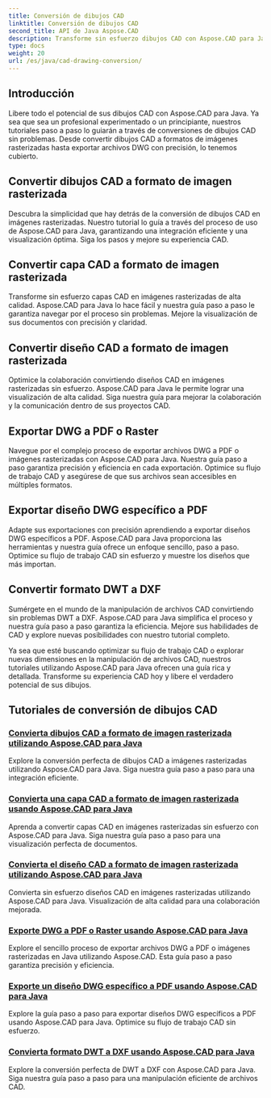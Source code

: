 ```yaml
---
title: Conversión de dibujos CAD
linktitle: Conversión de dibujos CAD
second_title: API de Java Aspose.CAD
description: Transforme sin esfuerzo dibujos CAD con Aspose.CAD para Java. Aprenda a convertir, exportar y optimizar sus archivos CAD con precisión utilizando nuestros tutoriales paso a paso.
type: docs
weight: 20
url: /es/java/cad-drawing-conversion/
---
```


## Introducción

Libere todo el potencial de sus dibujos CAD con Aspose.CAD para Java. Ya sea que sea un profesional experimentado o un principiante, nuestros tutoriales paso a paso lo guiarán a través de conversiones de dibujos CAD sin problemas. Desde convertir dibujos CAD a formatos de imágenes rasterizadas hasta exportar archivos DWG con precisión, lo tenemos cubierto.

## Convertir dibujos CAD a formato de imagen rasterizada

Descubra la simplicidad que hay detrás de la conversión de dibujos CAD en imágenes rasterizadas. Nuestro tutorial lo guía a través del proceso de uso de Aspose.CAD para Java, garantizando una integración eficiente y una visualización óptima. Siga los pasos y mejore su experiencia CAD.

## Convertir capa CAD a formato de imagen rasterizada

Transforme sin esfuerzo capas CAD en imágenes rasterizadas de alta calidad. Aspose.CAD para Java lo hace fácil y nuestra guía paso a paso le garantiza navegar por el proceso sin problemas. Mejore la visualización de sus documentos con precisión y claridad.

## Convertir diseño CAD a formato de imagen rasterizada

Optimice la colaboración convirtiendo diseños CAD en imágenes rasterizadas sin esfuerzo. Aspose.CAD para Java le permite lograr una visualización de alta calidad. Siga nuestra guía para mejorar la colaboración y la comunicación dentro de sus proyectos CAD.

## Exportar DWG a PDF o Raster

Navegue por el complejo proceso de exportar archivos DWG a PDF o imágenes rasterizadas con Aspose.CAD para Java. Nuestra guía paso a paso garantiza precisión y eficiencia en cada exportación. Optimice su flujo de trabajo CAD y asegúrese de que sus archivos sean accesibles en múltiples formatos.

## Exportar diseño DWG específico a PDF

Adapte sus exportaciones con precisión aprendiendo a exportar diseños DWG específicos a PDF. Aspose.CAD para Java proporciona las herramientas y nuestra guía ofrece un enfoque sencillo, paso a paso. Optimice su flujo de trabajo CAD sin esfuerzo y muestre los diseños que más importan.

## Convertir formato DWT a DXF

Sumérgete en el mundo de la manipulación de archivos CAD convirtiendo sin problemas DWT a DXF. Aspose.CAD para Java simplifica el proceso y nuestra guía paso a paso garantiza la eficiencia. Mejore sus habilidades de CAD y explore nuevas posibilidades con nuestro tutorial completo.

Ya sea que esté buscando optimizar su flujo de trabajo CAD o explorar nuevas dimensiones en la manipulación de archivos CAD, nuestros tutoriales utilizando Aspose.CAD para Java ofrecen una guía rica y detallada. Transforme su experiencia CAD hoy y libere el verdadero potencial de sus dibujos.
## Tutoriales de conversión de dibujos CAD
### [Convierta dibujos CAD a formato de imagen rasterizada utilizando Aspose.CAD para Java](./convert-cad-drawing-to-raster-image/)
Explore la conversión perfecta de dibujos CAD a imágenes rasterizadas utilizando Aspose.CAD para Java. Siga nuestra guía paso a paso para una integración eficiente.
### [Convierta una capa CAD a formato de imagen rasterizada usando Aspose.CAD para Java](./convert-cad-layer-to-raster-image/)
Aprenda a convertir capas CAD en imágenes rasterizadas sin esfuerzo con Aspose.CAD para Java. Siga nuestra guía paso a paso para una visualización perfecta de documentos.
### [Convierta el diseño CAD a formato de imagen rasterizada utilizando Aspose.CAD para Java](./convert-cad-layout-to-raster-image/)
Convierta sin esfuerzo diseños CAD en imágenes rasterizadas utilizando Aspose.CAD para Java. Visualización de alta calidad para una colaboración mejorada.
### [Exporte DWG a PDF o Raster usando Aspose.CAD para Java](./export-dwg-to-pdf-or-raster/)
Explore el sencillo proceso de exportar archivos DWG a PDF o imágenes rasterizadas en Java utilizando Aspose.CAD. Esta guía paso a paso garantiza precisión y eficiencia.
### [Exporte un diseño DWG específico a PDF usando Aspose.CAD para Java](./export-specific-dwg-layout-to-pdf/)
Explore la guía paso a paso para exportar diseños DWG específicos a PDF usando Aspose.CAD para Java. Optimice su flujo de trabajo CAD sin esfuerzo.
### [Convierta formato DWT a DXF usando Aspose.CAD para Java](./convert-dwt-to-dxf/)
Explore la conversión perfecta de DWT a DXF con Aspose.CAD para Java. Siga nuestra guía paso a paso para una manipulación eficiente de archivos CAD.